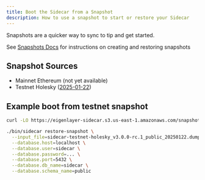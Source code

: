 ```yaml
---
title: Boot the Sidecar from a Snapshot
description: How to use a snapshot to start or restore your Sidecar
---
```


Snapshots are a quicker way to sync to tip and get started.

See [Snapshots Docs](old-docs/snapshots_docs.md) for instructions on creating and restoring snapshots

## Snapshot Sources

* Mainnet Ethereum (not yet available)
* Testnet Holesky ([2025-01-22](https://eigenlayer-sidecar.s3.us-east-1.amazonaws.com/snapshots/testnet-holesky/sidecar-testnet-holesky_v3.0.0-rc.1_public_20250122.dump))

## Example boot from testnet snapshot
```bash
curl -LO https://eigenlayer-sidecar.s3.us-east-1.amazonaws.com/snapshots/testnet-holesky/sidecar-testnet-holesky_v3.0.0-rc.1_public_20250122.dump

./bin/sidecar restore-snapshot \
  --input_file=sidecar-testnet-holesky_v3.0.0-rc.1_public_20250122.dump \
  --database.host=localhost \
  --database.user=sidecar \
  --database.password=... \
  --database.port=5432 \
  --database.db_name=sidecar \
  --database.schema_name=public 
```
